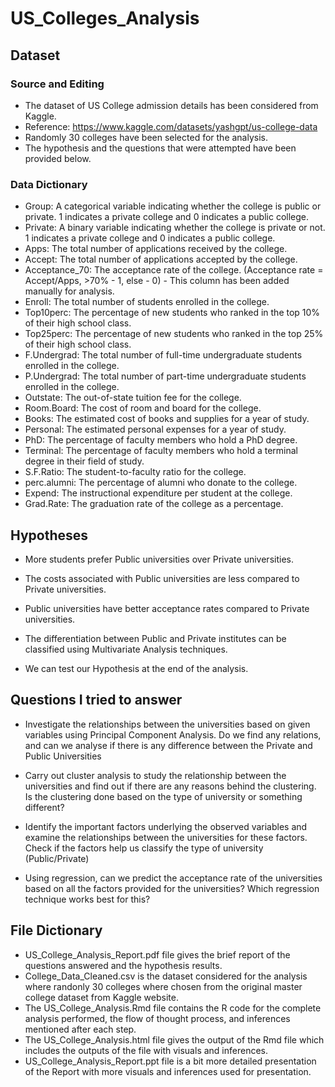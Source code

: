 # US_Colleges_Analysis

## Dataset

### Source and Editing
* The dataset of US College admission details has been considered from Kaggle.
* Reference: https://www.kaggle.com/datasets/yashgpt/us-college-data
* Randomly 30 colleges have been selected for the analysis.
* The hypothesis and the questions that were attempted have been provided below.

### Data Dictionary
* Group: A categorical variable indicating whether the college is public or private. 1 indicates a private college and 0 indicates a public college.
* Private: A binary variable indicating whether the college is private or not. 1 indicates a private college and 0 indicates a public college.
* Apps: The total number of applications received by the college.
* Accept: The total number of applications accepted by the college.
* Acceptance_70: The acceptance rate of the college. (Acceptance rate = Accept/Apps, >70% - 1, else - 0) - This column has been added manually for analysis.
* Enroll: The total number of students enrolled in the college.
* Top10perc: The percentage of new students who ranked in the top 10% of their high school class.
* Top25perc: The percentage of new students who ranked in the top 25% of their high school class.
* F.Undergrad: The total number of full-time undergraduate students enrolled in the college.
* P.Undergrad: The total number of part-time undergraduate students enrolled in the college.
* Outstate: The out-of-state tuition fee for the college.
* Room.Board: The cost of room and board for the college.
* Books: The estimated cost of books and supplies for a year of study.
* Personal: The estimated personal expenses for a year of study.
* PhD: The percentage of faculty members who hold a PhD degree.
* Terminal: The percentage of faculty members who hold a terminal degree in their field of study.
* S.F.Ratio: The student-to-faculty ratio for the college.
* perc.alumni: The percentage of alumni who donate to the college.
* Expend: The instructional expenditure per student at the college.
* Grad.Rate: The graduation rate of the college as a percentage.

## Hypotheses

* More students prefer Public universities over Private universities.
* The costs associated with Public universities are less compared to Private universities.
* Public universities have better acceptance rates compared to Private universities.
* The differentiation between Public and Private institutes can be classified using Multivariate Analysis techniques.


* We can test our Hypothesis at the end of the analysis.

## Questions I tried to answer

* Investigate the relationships between the universities based on given variables using Principal Component Analysis. Do we find any relations, and can we analyse if there is any difference between the Private and Public Universities

* Carry out cluster analysis to study the relationship between the universities and find out if there are any reasons behind the clustering. Is the clustering done based on the type of university or something different?

* Identify the important factors underlying the observed variables and examine the relationships between the universities for these factors. Check if the factors help us classify the type of university (Public/Private)

* Using regression, can we predict the acceptance rate of the universities based on all the factors provided for the universities? Which regression technique works best for this?


## File Dictionary

* US_College_Analysis_Report.pdf file gives the brief report of the questions answered and the hypothesis results.
* College_Data_Cleaned.csv is the dataset considered for the analysis where randonly 30 colleges where chosen from the original master college dataset from Kaggle website.
* The US_College_Analysis.Rmd file contains the R code for the complete analysis performed, the flow of thought process, and inferences mentioned after each step.
* The US_College_Analysis.html file gives the output of the Rmd file which includes the outputs of the file with visuals and inferences.
* US_College_Analysis_Report.ppt file is a bit more detailed presentation of the Report with more visuals and inferences used for presentation.

